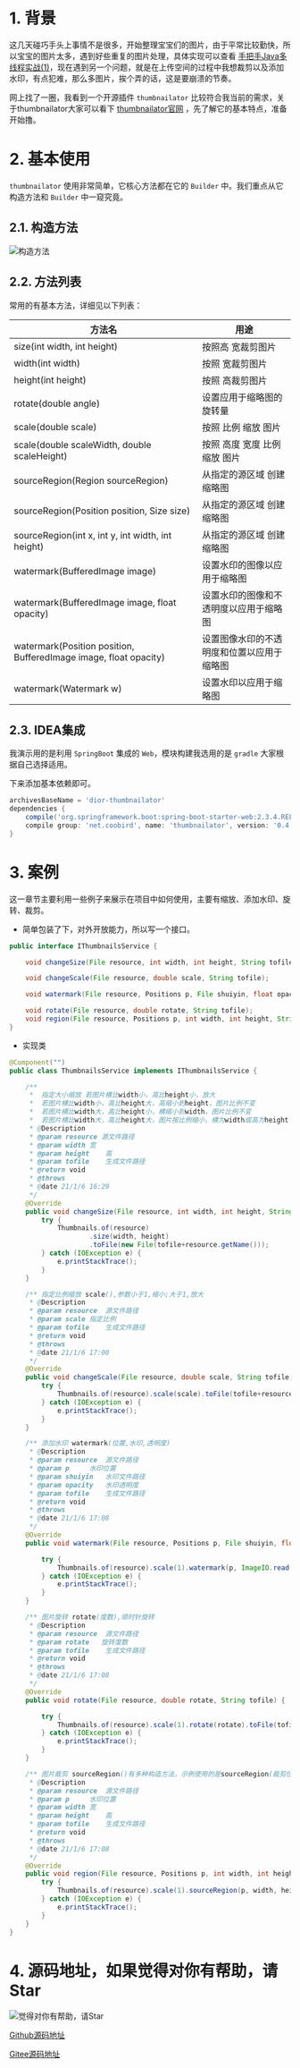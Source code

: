 # 1. 背景

这几天碰巧手头上事情不是很多，开始整理宝宝们的图片，由于平常比较勤快，所以宝宝的图片太多，遇到好些重复的图片处理，具体实现可以查看
[手把手Java多线程实战(1)](../../war3-moon/README.md)，现在遇到另一个问题，就是在上传空间的过程中我想裁剪以及添加水印，有点犯难，那么多图片，挨个弄的话，这是要崩溃的节奏。

网上找了一圈，我看到一个开源插件 `thumbnailator` 比较符合我当前的需求，关于thumbnailator大家可以看下  [thumbnailator官网](https://github.com/coobird/thumbnailator)  ，先了解它的基本特点，准备开始撸。

# 2. 基本使用

`thumbnailator` 使用非常简单，它核心方法都在它的 `Builder` 中。我们重点从它构造方法和  `Builder` 中一窥究竟。

## 2.1. 构造方法

![构造方法](https://abram.oss-cn-shanghai.aliyuncs.com/blog/drunkard/20210127102613.png)

## 2.2. 方法列表

常用的有基本方法，详细见以下列表：

方法名 | 用途 |
-- | -- |
size(int width, int height) | 按照高 宽裁剪图片 |
width(int width) | 按照 宽裁剪图片 |
height(int height) | 按照 高裁剪图片 |
rotate(double angle) | 设置应用于缩略图的旋转量 |
scale(double scale) | 按照 比例 缩放 图片 |
scale(double scaleWidth, double scaleHeight) | 按照 高度 宽度 比例 缩放 图片 |
sourceRegion(Region sourceRegion) | 从指定的源区域 创建缩略图 |
sourceRegion(Position position, Size size) | 从指定的源区域 创建缩略图 |
sourceRegion(int x, int y, int width, int height) | 从指定的源区域 创建缩略图 |
watermark(BufferedImage image) | 设置水印的图像以应用于缩略图 |
watermark(BufferedImage image, float opacity) | 设置水印的图像和不透明度以应用于缩略图 |
watermark(Position position, BufferedImage image, float opacity) | 设置图像水印的不透明度和位置以应用于缩略图 |
watermark(Watermark w)| 设置水印以应用于缩略图 |

## 2.3. IDEA集成

我演示用的是利用 `SpringBoot` 集成的 `Web`，模块构建我选用的是 `gradle` 大家根据自己选择适用。

下来添加基本依赖即可。

~~~gradle
archivesBaseName = 'dior-thumbnailator'
dependencies {
    compile('org.springframework.boot:spring-boot-starter-web:2.3.4.RELEASE')
    compile group: 'net.coobird', name: 'thumbnailator', version: '0.4.13'
}

~~~

# 3. 案例

这一章节主要利用一些例子来展示在项目中如何使用，主要有缩放、添加水印、旋转、裁剪。

- 简单包装了下，对外开放能力，所以写一个接口。

~~~java
public interface IThumbnailsService {

    void changeSize(File resource, int width, int height, String tofile);

    void changeScale(File resource, double scale, String tofile);

    void watermark(File resource, Positions p, File shuiyin, float opacity, String tofile);

    void rotate(File resource, double rotate, String tofile);
    void region(File resource, Positions p, int width, int height, String tofile);
}
~~~

- 实现类

~~~java
@Component("")
public class ThumbnailsService implements IThumbnailsService {

    /**
     *  指定大小缩放 若图片横比width小，高比height小，放大
     *  若图片横比width小，高比height大，高缩小到height，图片比例不变
     *  若图片横比width大，高比height小，横缩小到width，图片比例不变
     *  若图片横比width大，高比height大，图片按比例缩小，横为width或高为height
     * @Description
     * @param resource 源文件路径
     * @param width 宽
     * @param height    高
     * @param tofile    生成文件路径
     * @return void
     * @throws
     * @date 21/1/6 16:29
     */
    @Override
    public void changeSize(File resource, int width, int height, String tofile) {
        try {
            Thumbnails.of(resource)
                    .size(width, height)
                    .toFile(new File(tofile+resource.getName()));
        } catch (IOException e) {
            e.printStackTrace();
        }
    }

    /** 指定比例缩放 scale(),参数小于1,缩小;大于1,放大
     * @Description
     * @param resource  源文件路径
     * @param scale 指定比例
     * @param tofile    生成文件路径
     * @return void
     * @throws
     * @date 21/1/6 17:00
     */
    @Override
    public void changeScale(File resource, double scale, String tofile) {
        try {
            Thumbnails.of(resource).scale(scale).toFile(tofile+resource.getName());
        } catch (IOException e) {
            e.printStackTrace();
        }
    }

    /** 添加水印 watermark(位置,水印,透明度)
     * @Description
     * @param resource  源文件路径
     * @param p     水印位置
     * @param shuiyin   水印文件路径
     * @param opacity   水印透明度
     * @param tofile    生成文件路径
     * @return void
     * @throws
     * @date 21/1/6 17:08
     */
    @Override
    public void watermark(File resource, Positions p, File shuiyin, float opacity, String tofile) {

        try {
            Thumbnails.of(resource).scale(1).watermark(p, ImageIO.read(shuiyin), opacity).toFile(tofile+resource.getName());
        } catch (IOException e) {
            e.printStackTrace();
        }
    }

    /** 图片旋转 rotate(度数),顺时针旋转
     * @Description
     * @param resource  源文件路径
     * @param rotate   旋转度数
     * @param tofile    生成文件路径
     * @return void
     * @throws
     * @date 21/1/6 17:08
     */
    @Override
    public void rotate(File resource, double rotate, String tofile) {

        try {
            Thumbnails.of(resource).scale(1).rotate(rotate).toFile(tofile+resource.getName());
        } catch (IOException e) {
            e.printStackTrace();
        }
    }

    /** 图片裁剪 sourceRegion()有多种构造方法，示例使用的是sourceRegion(裁剪位置,宽,高)
     * @Description
     * @param resource  源文件路径
     * @param p     水印位置
     * @param width 宽
     * @param height    高
     * @param tofile    生成文件路径
     * @return void
     * @throws
     * @date 21/1/6 17:08
     */
    @Override
    public void region(File resource, Positions p, int width, int height, String tofile) {
        try {
            Thumbnails.of(resource).scale(1).sourceRegion(p, width, height).toFile(tofile+resource.getName());
        } catch (IOException e) {
            e.printStackTrace();
        }
    }
}

~~~

# 4. 源码地址，如果觉得对你有帮助，请Star

![觉得对你有帮助，请Star](https://img-blog.csdnimg.cn/img_convert/c256592943f0dad054561a6a6bbe419c.png)

[Github源码地址](https://github.com/rothschil/drunkard/tree/master/akkad-war3/war3-dior/dior-thumbnailator)

[Gitee源码地址](https://gitee.com/rothschil/drunkard/tree/master/akkad-war3/war3-dior/dior-thumbnailator)
